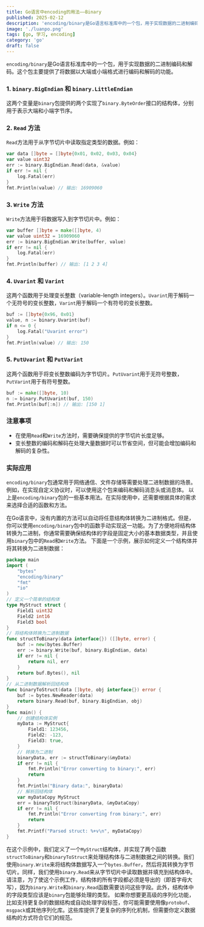 ```yaml
---
title: Go语言中encoding的用法——Binary
published: 2025-02-12
description: 'encoding/binary是Go语言标准库中的一个包，用于实现数据的二进制编码和解码。这个包主要提供了将数据以大端或小端格式进行编码和解码的功能。'
image: './luanpo.png'
tags: [go, 学习, encoding]
category: 'go'
draft: false 
---
```



`encoding/binary`是Go语言标准库中的一个包，用于实现数据的二进制编码和解码。这个包主要提供了将数据以大端或小端格式进行编码和解码的功能。

### 1. `binary.BigEndian` 和 `binary.LittleEndian`
这两个变量是`binary`包提供的两个实现了`binary.ByteOrder`接口的结构体，分别用于表示大端和小端字节序。
### 2. `Read` 方法
`Read`方法用于从字节切片中读取指定类型的数据。例如：
```go
var data []byte = []byte{0x01, 0x02, 0x03, 0x04}
var value uint32
err := binary.BigEndian.Read(data, &value)
if err != nil {
    log.Fatal(err)
}
fmt.Println(value) // 输出: 16909060
```
### 3. `Write` 方法
`Write`方法用于将数据写入到字节切片中。例如：
```go
var buffer []byte = make([]byte, 4)
var value uint32 = 16909060
err := binary.BigEndian.Write(buffer, value)
if err != nil {
    log.Fatal(err)
}
fmt.Println(buffer) // 输出: [1 2 3 4]
```
### 4. `Uvarint` 和 `Varint`
这两个函数用于处理变长整数（variable-length integers）。`Uvarint`用于解码一个无符号的变长整数，`Varint`用于解码一个有符号的变长整数。
```go
buf := []byte{0x96, 0x01}
value, n := binary.Uvarint(buf)
if n <= 0 {
    log.Fatal("Uvarint error")
}
fmt.Println(value) // 输出: 150
```
### 5. `PutUvarint` 和 `PutVarint`
这两个函数用于将变长整数编码为字节切片。`PutUvarint`用于无符号整数，`PutVarint`用于有符号整数。
```go
buf := make([]byte, 10)
n := binary.PutUvarint(buf, 150)
fmt.Println(buf[:n]) // 输出: [150 1]
```
### 注意事项
- 在使用`Read`和`Write`方法时，需要确保提供的字节切片长度足够。
- 变长整数的编码和解码在处理大量数据时可以节省空间，但可能会增加编码和解码的复杂性。
### 实际应用
`encoding/binary`包通常用于网络通信、文件存储等需要处理二进制数据的场景。例如，在实现自定义协议时，可以使用这个包来编码和解码消息头或消息体。
以上是`encoding/binary`包的一些基本用法。在实际使用中，还需要根据具体的需求来选择合适的函数和方法。

在Go语言中，没有内置的方法可以自动将任意结构体转换为二进制格式。但是，你可以使用`encoding/binary`包中的函数手动实现这一功能。为了方便地将结构体转换为二进制，你通常需要确保结构体的字段是固定大小的基本数据类型，并且使用`binary`包中的`Read`和`Write`方法。
下面是一个示例，展示如何定义一个结构体并将其转换为二进制数据：

```go
package main
import (
	"bytes"
	"encoding/binary"
	"fmt"
	"io"
)
// 定义一个简单的结构体
type MyStruct struct {
	Field1 uint32
	Field2 int16
	Field3 bool
}
// 将结构体转换为二进制数据
func structToBinary(data interface{}) ([]byte, error) {
	buf := new(bytes.Buffer)
	err := binary.Write(buf, binary.BigEndian, data)
	if err != nil {
		return nil, err
	}
	return buf.Bytes(), nil
}
// 从二进制数据解析回结构体
func binaryToStruct(data []byte, obj interface{}) error {
	buf := bytes.NewReader(data)
	return binary.Read(buf, binary.BigEndian, obj)
}
func main() {
	// 创建结构体实例
	myData := MyStruct{
		Field1: 123456,
		Field2: -123,
		Field3: true,
	}
	// 转换为二进制
	binaryData, err := structToBinary(&myData)
	if err != nil {
		fmt.Println("Error converting to binary:", err)
		return
	}
	fmt.Println("Binary data:", binaryData)
	// 解析回结构体
	var myDataCopy MyStruct
	err = binaryToStruct(binaryData, &myDataCopy)
	if err != nil {
		fmt.Println("Error converting from binary:", err)
		return
	}
	fmt.Printf("Parsed struct: %+v\n", myDataCopy)
}
```
在这个示例中，我们定义了一个`MyStruct`结构体，并实现了两个函数`structToBinary`和`binaryToStruct`来处理结构体与二进制数据之间的转换。我们使用`binary.Write`来将结构体数据写入一个`bytes.Buffer`，然后将其转换为字节切片。同样，我们使用`binary.Read`来从字节切片中读取数据并填充到结构体中。
请注意，为了使这个示例工作，结构体的所有字段都必须是导出的（即首字母大写），因为`binary.Write`和`binary.Read`函数需要访问这些字段。此外，结构体中的字段类型应该是`binary`包能够处理的类型。
如果你想要更高级的序列化功能，比如支持更复杂的数据结构或自动处理字段标签，你可能需要使用像`protobuf`、`msgpack`或其他序列化库。这些库提供了更复杂的序列化机制，但需要你定义数据结构的方式符合它们的规范。